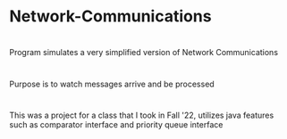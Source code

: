 # Network-Communications
#
Program simulates a very simplified version of Network Communications
#
Purpose is to watch messages arrive and be processed
#
This was a project for a class that I took in Fall '22, utilizes java features such as comparator interface and priority queue interface
